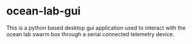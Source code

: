 # ocean-lab-gui
This is a python based desktop gui application used to interact with the ocean lab swarm box through a serial connected telemetry device. 
